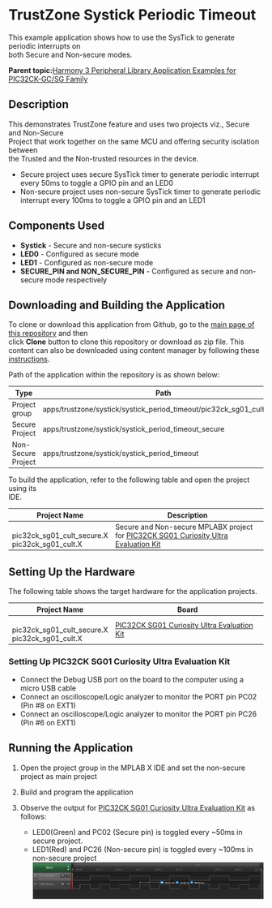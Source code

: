 # TrustZone Systick Periodic Timeout

This example application shows how to use the SysTick to generate periodic interrupts on<br /> both Secure and Non-secure modes.

**Parent topic:**[Harmony 3 Peripheral Library Application Examples for PIC32CK-GC/SG Family](GUID-5EB5829A-8D62-4A5E-B89B-DF7EF4E334A2.md)

## Description

This demonstrates TrustZone feature and uses two projects viz., Secure and Non-Secure<br /> Project that work together on the same MCU and offering security isolation between<br /> the Trusted and the Non-trusted resources in the device.

-   Secure project uses secure SysTick timer to generate periodic interrupt every 50ms to toggle a GPIO pin and an LED0
-   Non-secure project uses non-secure SysTick timer to generate periodic interrupt every 100ms to toggle a GPIO pin and an LED1

## Components Used

-   **Systick** - Secure and non-secure systicks
-   **LED0** - Configured as secure mode
-   **LED1** - Configured as non-secure mode
-   **SECURE\_PIN and NON\_SECURE\_PIN** - Configured as secure and non-secure mode respectively

## Downloading and Building the Application

To clone or download this application from Github, go to the [main page of this repository](https://github.com/Microchip-MPLAB-Harmony/csp_apps_pic32ck_sg_gc) and then<br /> click **Clone** button to clone this repository or download as zip file. This<br /> content can also be downloaded using content manager by following these [instructions](https://github.com/Microchip-MPLAB-Harmony/contentmanager/wiki).

Path of the application within the repository is as shown below:

|Type|Path|
|----|----|
|Project group|apps/trustzone/systick/systick\_period\_timeout/pic32ck\_sg01\_cultgroup|
|Secure Project|apps/trustzone/systick/systick\_period\_timeout\_secure|
|Non-Secure Project|apps/trustzone/systick/systick\_period\_timeout|

To build the application, refer to the following table and open the project using its<br /> IDE.

|Project Name|Description|
|------------|-----------|
|<br /> pic32ck\_sg01\_cult\_secure.X<br /> pic32ck\_sg01\_cult.X<br />|Secure and Non-secure MPLABX project<br /> for [PIC32CK SG01 Curiosity Ultra Evaluation Kit](https://www.microchip.com/en-us/development-tool/EA14V17A)|

## Setting Up the Hardware

The following table shows the target hardware for the application projects.

|Project Name|Board|
|------------|-----|
|<br /> pic32ck\_sg01\_cult\_secure.X<br /> pic32ck\_sg01\_cult.X<br />|[PIC32CK SG01 Curiosity Ultra Evaluation Kit](https://www.microchip.com/en-us/development-tool/EA14V17A)|

### Setting Up PIC32CK SG01 Curiosity Ultra Evaluation Kit

-   Connect the Debug USB port on the board to the computer using a micro USB cable
-   Connect an oscilloscope/Logic analyzer to monitor the PORT pin PC02 \(Pin \#8 on EXT1\)
-   Connect an oscilloscope/Logic analyzer to monitor the PORT pin PC26 \(Pin \#6 on EXT1\)

## Running the Application

1.  Open the project group in the MPLAB X IDE and set the non-secure project as main project
2.  Build and program the application
3.  Observe the output for [PIC32CK SG01 Curiosity Ultra Evaluation Kit](https://www.microchip.com/en-us/development-tool/EA14V17A) as follows:

    -   LED0\(Green\) and PC02 \(Secure pin\) is toggled every ~50ms in secure project.
    -   LED1\(Red\) and PC26 \(Non-secure pin\) is toggled every ~100ms in non-secure project
    ![](GUID-AFABD80D-5111-4F80-AF86-8CDE9EA59AA6-low.png)


